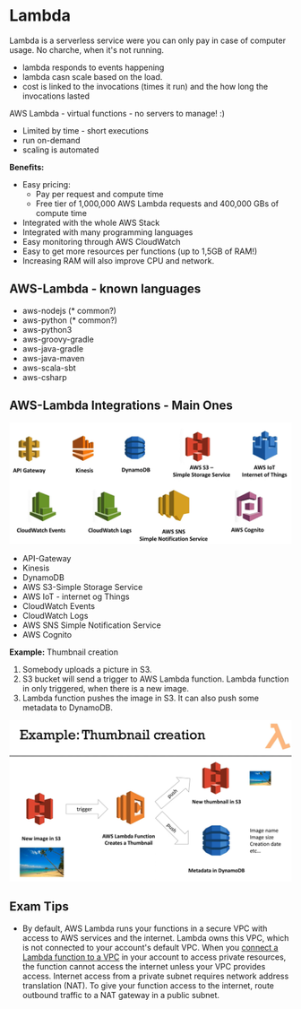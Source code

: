# Lambda

Lambda is a serverless service were you can only pay in case of computer usage. No charche, when it's not running.

- lambda responds to events happening
- lambda casn scale based on the load.
- cost is linked to the invocations (times it run) and the how long the invocations lasted

AWS Lambda - virtual functions - no servers to manage! :)

- Limited by time - short executions
- run on-demand
- scaling is automated

__Benefits:__

- Easy pricing:
  - Pay per request and compute time
  - Free tier of 1,000,000 AWS Lambda requests and 400,000 GBs of compute time
- Integrated with the whole AWS Stack
- Integrated with many programming languages
- Easy monitoring through AWS CloudWatch
- Easy to get more resources per functions (up to 1,5GB of RAM!)
- Increasing RAM will also improve CPU and network.

## AWS-Lambda - known languages

- aws-nodejs (* common?)
- aws-python (* common?)
- aws-python3
- aws-groovy-gradle
- aws-java-gradle
- aws-java-maven
- aws-scala-sbt
- aws-csharp

## AWS-Lambda Integrations - Main Ones

![AWS-Lambda-Integrations-Main-Ones](img/AWS-Lambda-Integrations-Main-Ones.png)

- API-Gateway
- Kinesis
- DynamoDB
- AWS S3-Simple Storage Service
- AWS IoT - internet og Things
- CloudWatch Events
- CloudWatch Logs
- AWS SNS Simple Notification Service
- AWS Cognito

__Example:__ Thumbnail creation

1. Somebody uploads a picture in S3.
2. S3 bucket will send a trigger to AWS Lambda function. Lambda function in only triggered, when there is a new image.
3. Lambda function pushes the image in S3. It can also push some metadata to DynamoDB.

![AWS-Lambda-Example-Thumbnail-Creation](img/AWS-Lambda-Example-Thumbnail-Creation.png)

## Exam Tips

- By default, AWS Lambda runs your functions in a secure VPC with access to AWS services and the internet. Lambda owns this VPC, which is not connected to your account's default VPC. When you [connect a Lambda function to a VPC](https://docs.aws.amazon.com/lambda/latest/dg/configuration-vpc.html#vpc-internet) in your account to access private resources, the function cannot access the internet unless your VPC provides access. Internet access from a private subnet requires network address translation (NAT). To give your function access to the internet, route outbound traffic to a NAT gateway in a public subnet.
